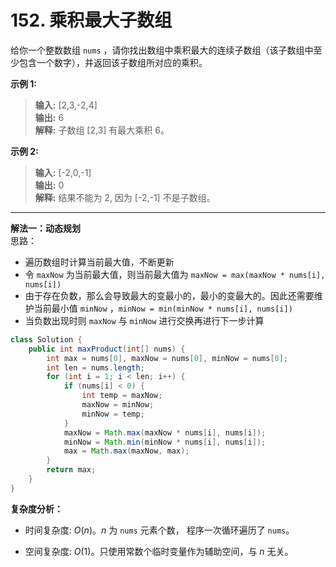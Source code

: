# 152. 乘积最大子数组

给你一个整数数组 `nums` ，请你找出数组中乘积最大的连续子数组（该子数组中至少包含一个数字），并返回该子数组所对应的乘积。

**示例 1:**  
>**输入:** [2,3,-2,4]  
>**输出:** 6  
>**解释:** 子数组&nbsp;[2,3]&nbsp;有最大乘积&nbsp;6。

**示例 2:**  
>**输入:** [-2,0,-1]  
>**输出:** 0  
>**解释:** 结果不能为&nbsp;2, 因为&nbsp;[-2,-1]&nbsp;不是子数组。

---
**解法一：动态规划**  
思路：  

* 遍历数组时计算当前最大值，不断更新
* 令 `maxNow` 为当前最大值，则当前最大值为 `maxNow = max(maxNow * nums[i], nums[i])`
* 由于存在负数，那么会导致最大的变最小的，最小的变最大的。因此还需要维护当前最小值 `minNow` ，`minNow = min(minNow * nums[i], nums[i])`
* 当负数出现时则 `maxNow` 与 `minNow` 进行交换再进行下一步计算

```Java
class Solution {
    public int maxProduct(int[] nums) {
        int max = nums[0], maxNow = nums[0], minNow = nums[0];
        int len = nums.length;
        for (int i = 1; i < len; i++) {
            if (nums[i] < 0) {
                int temp = maxNow;
                maxNow = minNow;
                minNow = temp;
            }
            maxNow = Math.max(maxNow * nums[i], nums[i]);
            minNow = Math.min(minNow * nums[i], nums[i]);
            max = Math.max(maxNow, max);
        }
        return max;
    }
}
```

**复杂度分析：**

* 时间复杂度: $O(n)$。$n$ 为 `nums` 元素个数， 程序一次循环遍历了 `nums`。

* 空间复杂度: $O(1)$。只使用常数个临时变量作为辅助空间，与 $n$ 无关。
